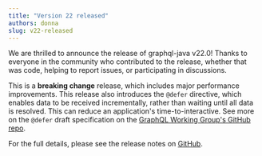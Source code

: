 ```yaml
---
title: "Version 22 released"
authors: donna
slug: v22-released
---
```


We are thrilled to announce the release of graphql-java v22.0! Thanks to everyone in the community who contributed to the release, whether that was code, helping to report issues, or participating in discussions.

This is a **breaking change** release, which includes major performance improvements. This release also introduces the `@defer` directive, which enables data to be received incrementally, rather than waiting until all data is resolved. This can reduce an application's time-to-interactive. See more on the `@defer` draft specification on the [GraphQL Working Group's GitHub repo](https://github.com/graphql/graphql-wg/blob/main/rfcs/DeferStream.md).

For the full details, please see the release notes on [GitHub](https://github.com/graphql-java/graphql-java/releases/tag/v22.0).
